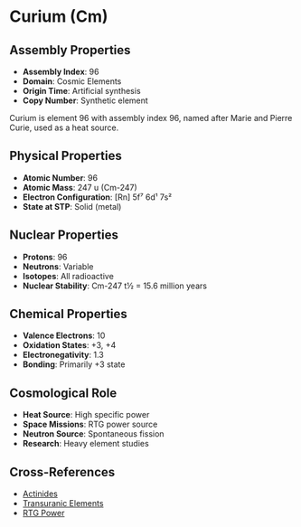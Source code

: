 # Curium (Cm)

## Assembly Properties
- **Assembly Index**: 96
- **Domain**: Cosmic Elements
- **Origin Time**: Artificial synthesis
- **Copy Number**: Synthetic element

Curium is element 96 with assembly index 96, named after Marie and Pierre Curie, used as a heat source.

## Physical Properties
- **Atomic Number**: 96
- **Atomic Mass**: 247 u (Cm-247)
- **Electron Configuration**: [Rn] 5f⁷ 6d¹ 7s²
- **State at STP**: Solid (metal)

## Nuclear Properties
- **Protons**: 96
- **Neutrons**: Variable
- **Isotopes**: All radioactive
- **Nuclear Stability**: Cm-247 t½ = 15.6 million years

## Chemical Properties
- **Valence Electrons**: 10
- **Oxidation States**: +3, +4
- **Electronegativity**: 1.3
- **Bonding**: Primarily +3 state

## Cosmological Role
- **Heat Source**: High specific power
- **Space Missions**: RTG power source
- **Neutron Source**: Spontaneous fission
- **Research**: Heavy element studies

## Cross-References
- [Actinides](/domains/cosmic/elements/actinides.md)
- [Transuranic Elements](/domains/cosmic/elements/transuranics.md)
- [RTG Power](/domains/cosmic/applications/rtg_power.md)